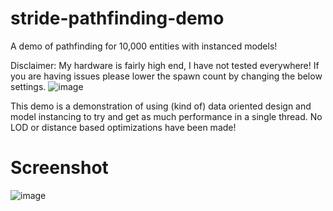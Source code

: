 # stride-pathfinding-demo
A demo of pathfinding for 10,000 entities with instanced models!

Disclaimer: My hardware is fairly high end, I have not tested everywhere! If you are having issues please lower the spawn count by changing the below settings.
![image](https://github.com/Doprez/stride-pathfinding-demo/assets/73259914/a3914cde-194e-4fe7-bfd7-32bbb8fa3f4c)

This demo is a demonstration of using (kind of) data oriented design and model instancing to try and get as much performance in a single thread. No LOD or distance based optimizations have been made!

# Screenshot
![image](https://github.com/Doprez/stride-pathfinding-demo/assets/73259914/6c94fb50-426a-4d8b-9265-6b405edadbf8)

